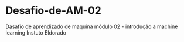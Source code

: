 # Desafio-de-AM-02
Dasafio de aprendizado de maquina módulo 02 - introdução a machine learning Instuto Eldorado
